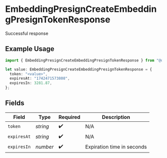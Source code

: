 # EmbeddingPresignCreateEmbeddingPresignTokenResponse

Successful response

## Example Usage

```typescript
import { EmbeddingPresignCreateEmbeddingPresignTokenResponse } from "@documenso/sdk-typescript/models/operations";

let value: EmbeddingPresignCreateEmbeddingPresignTokenResponse = {
  token: "<value>",
  expiresAt: "1742471573808",
  expiresIn: 3281.87,
};
```

## Fields

| Field                      | Type                       | Required                   | Description                |
| -------------------------- | -------------------------- | -------------------------- | -------------------------- |
| `token`                    | *string*                   | :heavy_check_mark:         | N/A                        |
| `expiresAt`                | *string*                   | :heavy_check_mark:         | N/A                        |
| `expiresIn`                | *number*                   | :heavy_check_mark:         | Expiration time in seconds |